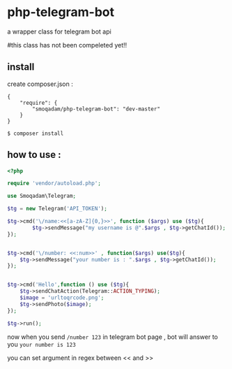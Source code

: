 # php-telegram-bot
a wrapper class for telegram bot api

#this class has not been compeleted yet!!

## install 
create composer.json :
```
{
    "require": {
        "smoqadam/php-telegram-bot": "dev-master"
    }
}
```

`$ composer install`


## how to use :

```php
<?php

require 'vendor/autoload.php';

use Smoqadam\Telegram;

$tg = new Telegram('API_TOKEN');

$tg->cmd('\/name:<<[a-zA-Z]{0,}>>', function ($args) use ($tg){
		$tg->sendMessage("my username is @".$args , $tg->getChatId());
});


$tg->cmd('\/number: <<:num>>' , function($args) use($tg){
	$tg->sendMessage("your number is : ".$args , $tg->getChatId()); 
});


$tg->cmd('Hello',function () use ($tg){
	$tg->sendChatAction(Telegram::ACTION_TYPING);
	$image = 'urltoqrcode.png';
	$tg->sendPhoto($image);
});

$tg->run();

```

now when you send `/number 123` in telegram bot page , bot will answer to you `your number is 123`

you can set argument in regex between << and >> 
